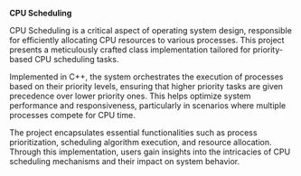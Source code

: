 **CPU Scheduling**

CPU Scheduling is a critical aspect of operating system design, responsible for efficiently allocating CPU resources to various processes. This project presents a meticulously crafted class implementation tailored for priority-based CPU scheduling tasks.

Implemented in C++, the system orchestrates the execution of processes based on their priority levels, ensuring that higher priority tasks are given precedence over lower priority ones. This helps optimize system performance and responsiveness, particularly in scenarios where multiple processes compete for CPU time.

The project encapsulates essential functionalities such as process prioritization, scheduling algorithm execution, and resource allocation. Through this implementation, users gain insights into the intricacies of CPU scheduling mechanisms and their impact on system behavior.
